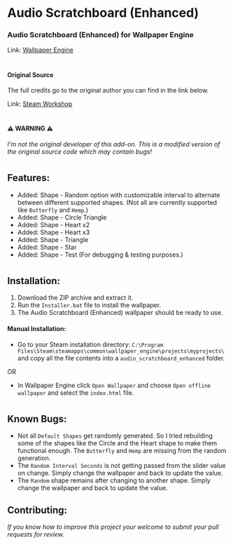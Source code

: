 # Audio Scratchboard (Enhanced)
### Audio Scratchboard (Enhanced) for Wallpaper Engine

Link: [Wallpaper Engine](https://www.wallpaperengine.io/en)
#
#### Original Source
The full credits go to the original author you can find in the link below.

Link: [Steam Workshop](https://steamcommunity.com/sharedfiles/filedetails/?id=850923796)
#
#### :warning: WARNING :warning:
*I'm not the original developer of this add-on. This is a modified version of the original source code which may contain bugs!*
#
## Features:
- Added: Shape - Random option with customizable interval to alternate between different supported shapes. (Not all are currently supported like ```Butterfly``` and ```Hemp```.)
- Added: Shape - Circle Triangle
- Added: Shape - Heart x2
- Added: Shape - Heart x3
- Added: Shape - Triangle
- Added: Shape - Star
- Added: Shape - Test (For debugging & testing purposes.)
#
## Installation:
1. Download the ZIP archive and extract it.
2. Run the ```Installer.bat``` file to install the wallpaper.
3. The Audio Scratchboard (Enhanced) wallpaper should be ready to use.

#### Manual Installation:
- Go to your Steam installation directory: ```C:\Program Files\Steam\steamapps\common\wallpaper_engine\projects\myprojects\``` and copy all the file contents into a ```audio_scratchboard_enhanced``` folder.

OR

- In Wallpaper Engine click ```Open Wallpaper``` and choose ```Open offline wallpaper``` and select the ```index.html``` file. 
#
## Known Bugs:
- Not all ```Default Shapes``` get randomly generated. So I tried rebuilding some of the shapes like the Circle and the Heart shape to make them functional enough. The ```Butterfly``` and ```Hemp``` are missing from the random generation.
- The ```Random Interval Seconds``` is not getting passed from the slider value on change. Simply change the wallpaper and back to update the value.
- The ```Random``` shape remains after changing to another shape. Simply change the wallpaper and back to update the value.

## Contributing:
*If you know how to improve this project your welcome to submit your pull requests for review.*